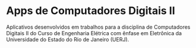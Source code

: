 # Apps de Computadores Digitais II
Aplicativos desenvolvidos em trabalhos para a disciplina de Computadores Digitais II do Curso de Engenharia Elétrica com ênfase em Eletrônica da Universidade do Estado do Rio de Janeiro (UERJ).
